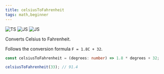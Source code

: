 ```yaml
---
title: celsiusToFahrenheit
tags: math,beginner
---
```


![TS](https://img.shields.io/badge/supports-typescript-blue.svg?style=flat-square)
![JS](https://img.shields.io/badge/supports-javascript-yellow.svg?style=flat-square)
![JS](https://img.shields.io/badge/supports-deno-green.svg?style=flat-square)

Converts Celsius to Fahrenheit.

Follows the conversion formula `F = 1.8C + 32`.

```ts
const celsiusToFahrenheit = (degrees: number) => 1.8 * degrees + 32;
```

```ts
celsiusToFahrenheit(33); // 91.4
```
